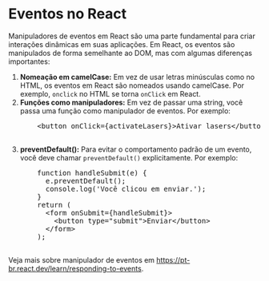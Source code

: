 <h1>Eventos no React</h1>
<p>Manipuladores de eventos em React são uma parte fundamental para criar interações dinâmicas em suas aplicações. Em React, os eventos são manipulados de forma semelhante ao DOM, mas com algumas diferenças importantes:</p>
<ol>
  <li><strong>Nomeação em camelCase:</strong> Em vez de usar letras minúsculas como no HTML, os eventos em React são nomeados usando camelCase. Por exemplo, <code>onclick</code> no HTML se torna <code>onClick</code> em React.</li>
  <li><strong>Funções como manipuladores:</strong> Em vez de passar uma string, você passa uma função como manipulador de eventos. Por exemplo:
  <pre>
    &#60;button onClick={activateLasers}>Ativar lasers&#60;/button>
  </pre>
  </li>
  <li><strong>preventDefault():</strong> Para evitar o comportamento padrão de um evento, você deve chamar <code>preventDefault()</code> explicitamente. Por exemplo:
  <pre>
    function handleSubmit(e) {
      e.preventDefault();
      console.log('Você clicou em enviar.');
    }
    return (
      &#60;form onSubmit={handleSubmit}>
        &#60;button type="submit">Enviar&#60;/button>
      &#60;/form>
    );
  </pre>
  </li>
</ol>
<p>Veja mais sobre manipulador de eventos em <a href="https://pt-br.react.dev/learn/responding-to-events">https://pt-br.react.dev/learn/responding-to-events</a>.</p>